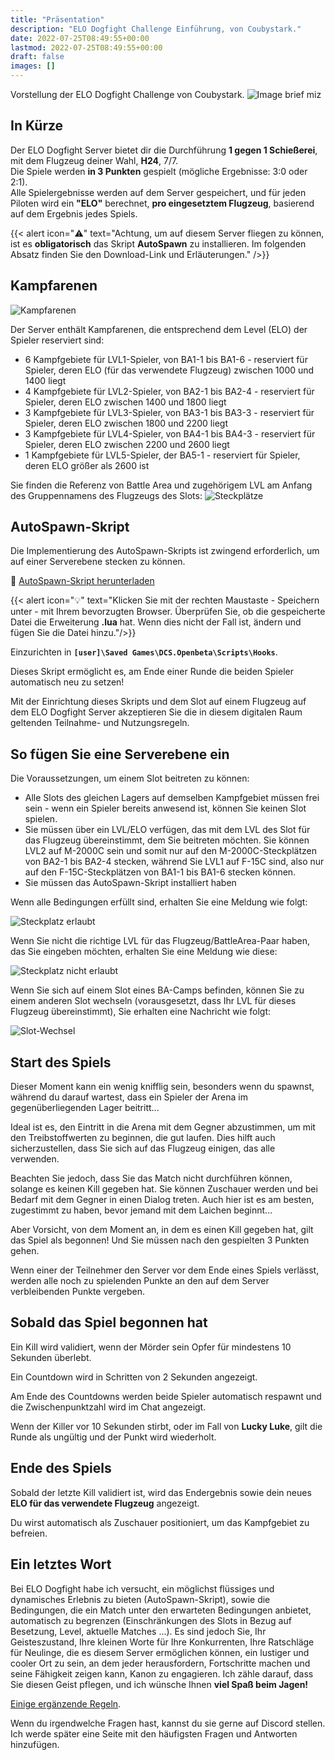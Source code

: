 ```yaml
---
title: "Präsentation"
description: "ELO Dogfight Challenge Einführung, von Coubystark."
date: 2022-07-25T08:49:55+00:00
lastmod: 2022-07-25T08:49:55+00:00
draft: false
images: []
---
```


Vorstellung der ELO Dogfight Challenge von Coubystark.
![Image brief miz](elodf-pic01miz.png)

## In Kürze

Der ELO Dogfight Server bietet dir die Durchführung **1 gegen 1 Schießerei**, mit dem Flugzeug deiner Wahl, **H24**, 7/7.</br>
Die Spiele werden **in 3 Punkten** gespielt (mögliche Ergebnisse: 3:0 oder 2:1).</br>
Alle Spielergebnisse werden auf dem Server gespeichert, und für jeden Piloten wird ein **"ELO"** berechnet, **pro eingesetztem Flugzeug**, basierend auf dem Ergebnis jedes Spiels.

{{< alert icon="⚠️" text="Achtung, um auf diesem Server fliegen zu können, ist es **<strong>obligatorisch</strong>** das Skript <strong>**AutoSpawn**</strong> zu installieren. Im folgenden Absatz finden Sie den Download-Link und Erläuterungen." />}}


## Kampfarenen

![Kampfarenen](elodf_battle_areas.jpg)

Der Server enthält Kampfarenen, die entsprechend dem Level (ELO) der Spieler reserviert sind:
- 6 Kampfgebiete für LVL1-Spieler, von BA1-1 bis BA1-6 - reserviert für Spieler, deren ELO (für das verwendete Flugzeug) zwischen 1000 und 1400 liegt
- 4 Kampfgebiete für LVL2-Spieler, von BA2-1 bis BA2-4 - reserviert für Spieler, deren ELO zwischen 1400 und 1800 liegt
- 3 Kampfgebiete für LVL3-Spieler, von BA3-1 bis BA3-3 - reserviert für Spieler, deren ELO zwischen 1800 und 2200 liegt
- 3 Kampfgebiete für LVL4-Spieler, von BA4-1 bis BA4-3 - reserviert für Spieler, deren ELO zwischen 2200 und 2600 liegt
- 1 Kampfgebiete für LVL5-Spieler, der BA5-1 - reserviert für Spieler, deren ELO größer als 2600 ist

Sie finden die Referenz von Battle Area und zugehörigem LVL am Anfang des Gruppennamens des Flugzeugs des Slots:
![Steckplätze](elodf_slots.jpg)


## AutoSpawn-Skript

Die Implementierung des AutoSpawn-Skripts ist zwingend erforderlich, um auf einer Serverebene stecken zu können.

💾 [AutoSpawn-Skript herunterladen](ELO-DF_auto-spawn_GameGUI.lua)

{{< alert icon="💡" text="Klicken Sie mit der rechten Maustaste - Speichern unter - mit Ihrem bevorzugten Browser. Überprüfen Sie, ob die gespeicherte Datei die Erweiterung <strong>.lua</strong> hat. Wenn dies nicht der Fall ist, ändern und fügen Sie die Datei hinzu."/>}}

Einzurichten in **```[user]\Saved Games\DCS.Openbeta\Scripts\Hooks```**.

Dieses Skript ermöglicht es, am Ende einer Runde die beiden Spieler automatisch neu zu setzen!

Mit der Einrichtung dieses Skripts und dem Slot auf einem Flugzeug auf dem ELO Dogfight Server akzeptieren Sie die in diesem digitalen Raum geltenden Teilnahme- und Nutzungsregeln.


## So fügen Sie eine Serverebene ein

Die Voraussetzungen, um einem Slot beitreten zu können:
- Alle Slots des gleichen Lagers auf demselben Kampfgebiet müssen frei sein - wenn ein Spieler bereits anwesend ist, können Sie keinen Slot spielen.
- Sie müssen über ein LVL/ELO verfügen, das mit dem LVL des Slot für das Flugzeug übereinstimmt, dem Sie beitreten möchten. Sie können LVL2 auf M-2000C sein und somit nur auf den M-2000C-Steckplätzen von BA2-1 bis BA2-4 stecken, während Sie LVL1 auf F-15C sind, also nur auf den F-15C-Steckplätzen von BA1-1 bis BA1-6 stecken können.
- Sie müssen das AutoSpawn-Skript installiert haben

Wenn alle Bedingungen erfüllt sind, erhalten Sie eine Meldung wie folgt:

![Steckplatz erlaubt](elodf_slot_allowed.png)

Wenn Sie nicht die richtige LVL für das Flugzeug/BattleArea-Paar haben, das Sie eingeben möchten, erhalten Sie eine Meldung wie diese:

![Steckplatz nicht erlaubt](elodf_slot_not_allowed.jpg)

Wenn Sie sich auf einem Slot eines BA-Camps befinden, können Sie zu einem anderen Slot wechseln (vorausgesetzt, dass Ihr LVL für dieses Flugzeug übereinstimmt), Sie erhalten eine Nachricht wie folgt:

![Slot-Wechsel](elodf_slot_change.jpg)


## Start des Spiels

Dieser Moment kann ein wenig knifflig sein, besonders wenn du spawnst, während du darauf wartest, dass ein Spieler der Arena im gegenüberliegenden Lager beitritt...

Ideal ist es, den Eintritt in die Arena mit dem Gegner abzustimmen, um mit den Treibstoffwerten zu beginnen, die gut laufen. Dies hilft auch sicherzustellen, dass Sie sich auf das Flugzeug einigen, das alle verwenden.

Beachten Sie jedoch, dass Sie das Match nicht durchführen können, solange es keinen Kill gegeben hat. Sie können Zuschauer werden und bei Bedarf mit dem Gegner in einen Dialog treten. Auch hier ist es am besten, zugestimmt zu haben, bevor jemand mit dem Laichen beginnt...

Aber Vorsicht, von dem Moment an, in dem es einen Kill gegeben hat, gilt das Spiel als begonnen! Und Sie müssen nach den gespielten 3 Punkten gehen.

Wenn einer der Teilnehmer den Server vor dem Ende eines Spiels verlässt, werden alle noch zu spielenden Punkte an den auf dem Server verbleibenden Punkte vergeben.

## Sobald das Spiel begonnen hat

Ein Kill wird validiert, wenn der Mörder sein Opfer für mindestens 10 Sekunden überlebt.

Ein Countdown wird in Schritten von 2 Sekunden angezeigt.

Am Ende des Countdowns werden beide Spieler automatisch respawnt und die Zwischenpunktzahl wird im Chat angezeigt.

Wenn der Killer vor 10 Sekunden stirbt, oder im Fall von **Lucky Luke**, gilt die Runde als ungültig und der Punkt wird wiederholt.

## Ende des Spiels

Sobald der letzte Kill validiert ist, wird das Endergebnis sowie dein neues **ELO für das verwendete Flugzeug** angezeigt.

Du wirst automatisch als Zuschauer positioniert, um das Kampfgebiet zu befreien.

## Ein letztes Wort

Bei ELO Dogfight habe ich versucht, ein möglichst flüssiges und dynamisches Erlebnis zu bieten (AutoSpawn-Skript), sowie die Bedingungen, die ein Match unter den erwarteten Bedingungen anbietet, automatisch zu begrenzen (Einschränkungen des Slots in Bezug auf Besetzung, Level, aktuelle Matches ...). Es sind jedoch Sie, Ihr Geisteszustand, Ihre kleinen Worte für Ihre Konkurrenten, Ihre Ratschläge für Neulinge, die es diesem Server ermöglichen können, ein lustiger und cooler Ort zu sein, an dem jeder herausfordern, Fortschritte machen und seine Fähigkeit zeigen kann, Kanon zu engagieren. Ich zähle darauf, dass Sie diesen Geist pflegen, und ich wünsche Ihnen **viel Spaß beim Jagen!**

[Einige ergänzende Regeln](/regles/).

Wenn du irgendwelche Fragen hast, kannst du sie gerne auf Discord stellen. Ich werde später eine Seite mit den häufigsten Fragen und Antworten hinzufügen.

